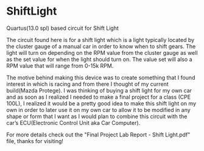 # ShiftLight
Quartus(13.0 spl) based circuit for Shift Light

The circuit found here is for a shift light which is a light typically located by the cluster gauge of a manual car in order to know when to shift gears. The light will turn on depending on the RPM value from the cluster gauge as well as the set value for when the light should turn on. The value set will also a RPM value that will range from 0-15k RPM.

The motive behind making this device was to create something that I found interest in which is racing and from there I thought of my current build(Mazda Protege). I was thinking of buying a shift light for my own car and as soon as I realized I needed to make a final project for a class (CPE 100L), I realized it would be a pretty good idea to make this shift light on my own in order to later use it on my own car to allow it to be modified in any shape or form that I want as I would plan to combine this circuit with the car’s ECU(Electronic Control Unit aka Car Computer).

For more details check out the "Final Project Lab Report - Shift Light.pdf" file, thanks for visiting!

